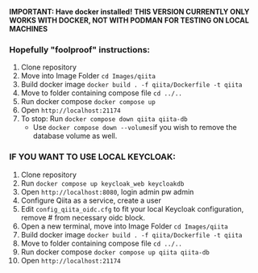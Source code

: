 **IMPORTANT: Have docker installed!**
**THIS VERSION CURRENTLY ONLY WORKS WITH DOCKER, NOT WITH PODMAN**
**FOR TESTING ON LOCAL MACHINES**

### Hopefully "foolproof" instructions:
1. Clone repository
2. Move into Image Folder `cd Images/qiita`
3. Build docker image `docker build . -f qiita/Dockerfile -t qiita`
4. Move to folder containing compose file `cd ../..`
5. Run docker compose `docker compose up`
6. Open `http://localhost:21174`
7. To stop: Run `docker compose down qiita qiita-db`
    - Use `docker compose down --volumes`if you wish to remove the database volume as well.

### IF YOU WANT TO USE LOCAL KEYCLOAK:

1. Clone repository
2. Run `docker compose up keycloak_web keycloakdb`
3. Open `http://localhost:8080`, login admin pw admin
4. Configure Qiita as a service, create a user
5. Edit `config_qiita_oidc.cfg` to fit your local Keycloak configuration, remove # from necessary oidc block.
6. Open a new terminal, move into Image Folder `cd Images/qiita`
7. Build docker image `docker build . -f qiita/Dockerfile -t qiita`
8. Move to folder containing compose file `cd ../..`
9. Run docker compose `docker compose up qiita qiita-db`
10. Open `http://localhost:21174`